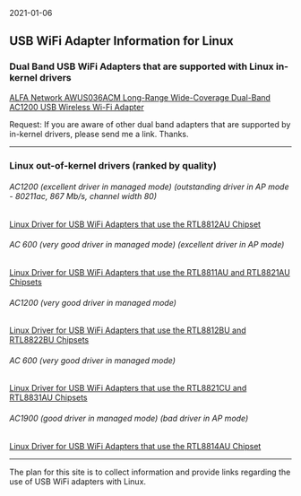 2021-01-06

## USB WiFi Adapter Information for Linux

### Dual Band USB WiFi Adapters that are supported with Linux in-kernel drivers 

[ALFA Network AWUS036ACM Long-Range Wide-Coverage Dual-Band AC1200 USB Wireless Wi-Fi Adapter](https://www.amazon.com/Network-AWUS036ACM-Long-Range-Wide-Coverage-High-Sensitivity/dp/B08BJS8FXD)

Request: If you are aware of other dual band adapters that are supported by in-kernel drivers, please send me a link. Thanks.

-----
### Linux out-of-kernel drivers (ranked by quality)

###### AC1200 (excellent driver in managed mode) (outstanding driver in AP mode - 80211ac, 867 Mb/s, channel width 80)
[Linux Driver for USB WiFi Adapters that use the RTL8812AU Chipset](https://github.com/morrownr/8812au)

###### AC 600 (very good driver in managed mode) (excellent driver in AP mode)
[Linux Driver for USB WiFi Adapters that use the RTL8811AU and RTL8821AU Chipsets](https://github.com/morrownr/8821au)

###### AC1200 (very good driver in managed mode)
[Linux Driver for USB WiFi Adapters that use the RTL8812BU and RTL8822BU Chipsets](https://github.com/morrownr/88x2bu)

###### AC 600 (very good driver in managed mode)
[Linux Driver for USB WiFi Adapters that use the RTL8821CU and RTL8831AU Chipsets](https://github.com/morrownr/8821cu)

###### AC1900 (good driver in managed mode) (bad driver in AP mode)
[Linux Driver for USB WiFi Adapters that use the RTL8814AU Chipset](https://github.com/morrownr/8814au)

-----

The plan for this site is to collect information and provide links regarding the use of USB WiFi adapters with Linux.
